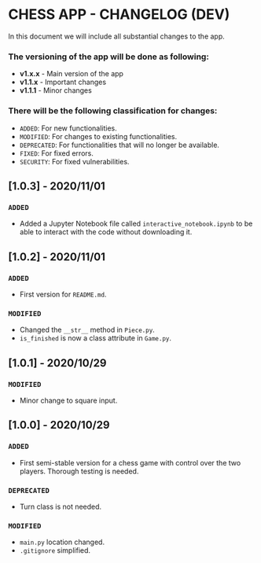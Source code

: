 # CHESS APP - CHANGELOG (DEV)
In this document we will include all substantial changes to the app.

### The versioning of the app will be done as following:
- **v1.x.x** - Main version of the app
- **v1.1.x** - Important changes
- **v1.1.1** - Minor changes

### There will be the following classification for changes:
- `ADDED`: For new functionalities.
- `MODIFIED`: For changes to existing functionalities.
- `DEPRECATED`: For functionalities that will no longer be available.
- `FIXED`: For fixed errors.
- `SECURITY`: For fixed vulnerabilities.


## [1.0.3] - 2020/11/01
### `ADDED`
- Added a Jupyter Notebook file called `interactive_notebook.ipynb` to be able to interact with the code without downloading it.

## [1.0.2] - 2020/11/01
### `ADDED`
- First version for `README.md`.
### `MODIFIED`
- Changed the `__str__` method in `Piece.py`.
- `is_finished` is now a class attribute in `Game.py`.

## [1.0.1] - 2020/10/29
### `MODIFIED`
- Minor change to square input.

## [1.0.0] - 2020/10/29
### `ADDED`
- First semi-stable version for a chess game with control over the two players. Thorough testing is needed.
### `DEPRECATED`
- Turn class is not needed.
### `MODIFIED`
- `main.py` location changed.
- `.gitignore` simplified.

